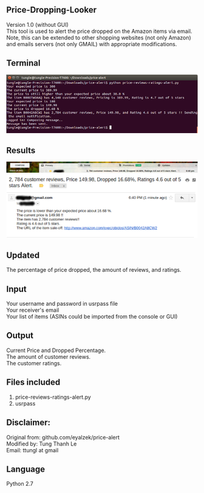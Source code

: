 ## Price-Dropping-Looker
Version 1.0 (without GUI)</br>
This tool is used to alert the price dropped on the Amazon items via email.</br>
Note, this can be extended to other shopping websites (not only Amazon) and emails servers (not only GMAIL) with appropriate modifications.</br>

## Terminal
![alt tag](https://github.com/ttungl/Price-Dropped-Watcher/blob/master/results/price-review-rating-email--alert-v1.png?raw=true)

## Results
![alt tag](https://github.com/ttungl/Price-Dropped-Watcher/blob/master/results/emailed-alert-v1.png?raw=true)
![alt tag](https://github.com/ttungl/Price-Dropped-Watcher/blob/master/results/email-alert-content-v1.png?raw=true)

## Updated
The percentage of price dropped,
the amount of reviews, and ratings.<br />
## Input
Your username and password in usrpass file<br />
Your receiver's email<br />
Your list of items (ASINs could be imported from the console or GUI)<br />
## Output
Current Price and Dropped Percentage.<br />
The amount of customer reviews.<br />
The customer ratings.<br />
## Files included
1. price-reviews-ratings-alert.py<br/>
2. usrpass<br/>

## Disclaimer:
Original from: github.com/eyalzek/price-alert <br />
Modified by: Tung Thanh Le <br />
Email: ttungl at gmail <br />

## Language
Python 2.7 <br />
